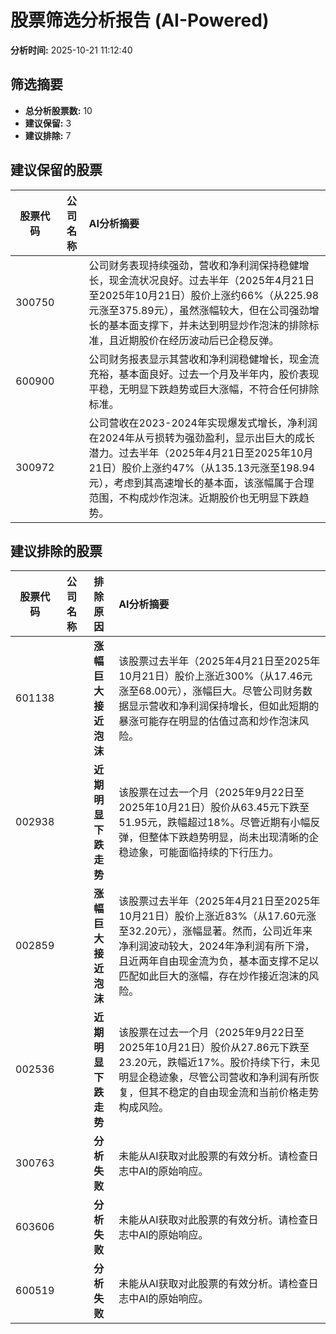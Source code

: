 # 股票筛选分析报告 (AI-Powered)

**分析时间:** 2025-10-21 11:12:40

## 筛选摘要

- **总分析股票数:** 10
- **建议保留:** 3
- **建议排除:** 7

## 建议保留的股票

| 股票代码 | 公司名称 | AI分析摘要 |
|:---:|:---:|:---|
| 300750 |  | 公司财务表现持续强劲，营收和净利润保持稳健增长，现金流状况良好。过去半年（2025年4月21日至2025年10月21日）股价上涨约66%（从225.98元涨至375.89元），虽然涨幅较大，但在公司强劲增长的基本面支撑下，并未达到明显炒作泡沫的排除标准，且近期股价在经历波动后已企稳反弹。 |
| 600900 |  | 公司财务报表显示其营收和净利润稳健增长，现金流充裕，基本面良好。过去一个月及半年内，股价表现平稳，无明显下跌趋势或巨大涨幅，不符合任何排除标准。 |
| 300972 |  | 公司营收在2023-2024年实现爆发式增长，净利润在2024年从亏损转为强劲盈利，显示出巨大的成长潜力。过去半年（2025年4月21日至2025年10月21日）股价上涨约47%（从135.13元涨至198.94元），考虑到其高速增长的基本面，该涨幅属于合理范围，不构成炒作泡沫。近期股价也无明显下跌趋势。 |

## 建议排除的股票

| 股票代码 | 公司名称 | 排除原因 | AI分析摘要 |
|:---:|:---:|:---:|:---|
| 601138 |  | **涨幅巨大接近泡沫** | 该股票过去半年（2025年4月21日至2025年10月21日）股价上涨近300%（从17.46元涨至68.00元），涨幅巨大。尽管公司财务数据显示营收和净利润保持增长，但如此短期的暴涨可能存在明显的估值过高和炒作泡沫风险。 |
| 002938 |  | **近期明显下跌走势** | 该股票在过去一个月（2025年9月22日至2025年10月21日）股价从63.45元下跌至51.95元，跌幅超过18%。尽管近期有小幅反弹，但整体下跌趋势明显，尚未出现清晰的企稳迹象，可能面临持续的下行压力。 |
| 002859 |  | **涨幅巨大接近泡沫** | 该股票过去半年（2025年4月21日至2025年10月21日）股价上涨近83%（从17.60元涨至32.20元），涨幅显著。然而，公司近年来净利润波动较大，2024年净利润有所下滑，且近两年自由现金流为负，基本面支撑不足以匹配如此巨大的涨幅，存在炒作接近泡沫的风险。 |
| 002536 |  | **近期明显下跌走势** | 该股票在过去一个月（2025年9月22日至2025年10月21日）股价从27.86元下跌至23.20元，跌幅近17%。股价持续下行，未见明显企稳迹象，尽管公司营收和净利润有所恢复，但其不稳定的自由现金流和当前价格走势构成风险。 |
| 300763 |  | **分析失败** | 未能从AI获取对此股票的有效分析。请检查日志中AI的原始响应。 |
| 603606 |  | **分析失败** | 未能从AI获取对此股票的有效分析。请检查日志中AI的原始响应。 |
| 600519 |  | **分析失败** | 未能从AI获取对此股票的有效分析。请检查日志中AI的原始响应。 |
